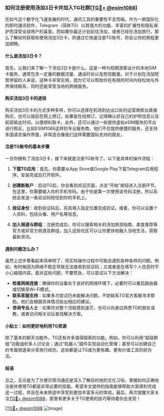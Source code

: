 ### 如何注册使用汤加3日卡并加入TG社群[[TG💪+ @esim1088](https://t.me/s/esim1088)]

在如今这个数字化飞速发展的时代，通讯工具的重要性不言而喻。作为一款国际化的即时通讯软件，Telegram（简称TG）以其强大的功能、丰富的扩展性和隐私保护而深受全球用户的喜爱。而如果你最近计划前往汤加，或者已经在汤加旅行，那么了解如何获取和使用汤加3日卡，并通过它快速注册TG账号，将会让你的旅程更加顺畅。

#### 什么是汤加3日卡？

首先，让我们来了解一下汤加3日卡是什么。这是一种为短期游客设计的本地SIM卡服务，通常包含一定量的数据流量、通话时长以及短信数量。对于计划在汤加短暂停留的人来说，这种卡非常实用，因为它可以帮助你在有限的时间内轻松地与外界保持联系，同时还能享受当地的网络服务。

#### 购买汤加3日卡的途径

购买汤加3日卡的方式多种多样，你可以选择在机场到达出口处的运营商柜台直接购买，也可以提前在网上预订。如果是在线预订，记得确认好自己的护照信息以及航班抵达时间，以便顺利取卡。此外，还可以通过一些提供虚拟eSIM服务的平台进行购买，比如ESIM1088这样的专业服务商，他们不仅提供便捷的服务，还支持多国语言操作界面，非常适合像我们这样需要国际支持的朋友。

#### 注册TG账号的基本步骤

一旦你拥有了汤加3日卡，接下来就是注册TG账号了。以下是具体的操作流程：

1. **下载TG应用**：首先，你需要从App Store或Google Play下载Telegram应用程序。安装完成后打开软件。
   
2. **创建新账户**：启动TG后，你会看到欢迎页面，点击“开始”按钮进入注册环节。在这里，你需要输入你的手机号码。由于你是第一次使用该号码注册，所以系统会发送一条验证码短信到你的手机上。

3. **验证身份**：收到验证码后，将其填入指定位置完成验证。接着，你可以设置个人资料，包括头像、用户名等信息。

4. **加入频道与群组**：注册完成后，你可以搜索相关的汤加旅游指南、美食推荐等官方或非官方频道及群组，加入这些社区可以让你更快地融入当地生活，获取最新资讯。

#### 遇到问题怎么办？

虽然上述步骤看起来简单明了，但实际操作过程中可能会遇到各种各样的问题。例如，有时候因为网络不稳定导致无法接收到验证码；又或者是在填写个人信息时不小心输错内容。面对这些问题，不要慌张，可以尝试以下方法解决：

- **检查网络连接**：确保你的设备处于良好的网络环境下，必要时可以重启路由器或切换至Wi-Fi模式。
- **联系客服支持**：如果多次尝试仍未能解决问题，不妨联系TG官方客服寻求帮助。他们会根据具体情况给出相应的建议。
- **咨询专业人士**：如果你对整个流程感到迷茫，也可以向身边熟悉TG的朋友请教，或者访问相关论坛查找解决方案。

#### 小贴士：如何更好地利用TG资源

除了基本的聊天功能外，TG还有许多值得探索的功能。例如，你可以利用“超级群组”功能组织多人讨论会；通过“机器人”插件实现自动化管理；甚至可以创建自己的专属频道来分享旅行经历。这些都是让TG成为更有趣、更有价值工具的好办法。

#### 结语

总之，无论是为了方便日常沟通还是深入了解目的地的文化习俗，掌握如何正确地注册并使用TG都是非常必要的技能。希望本文提供的指南能够帮助大家顺利完成这一过程，并且在未来旅途中享受到更加丰富多元的体验。最后，再次提醒大家关注[TG💪+ @esim1088](https://t.me/s/esim1088)，那里有更多关于TG使用的技巧等待着你去发现！

[[TG💪+ @esim1088](https://t.me/s/esim1088) ![Image](https://i.postimg.cc/4NQfJmqS/Snipaste-2025-05-13-00-14-12.png)]
